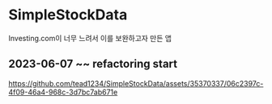 # SimpleStockData
Investing.com이 너무 느려서 이를 보완하고자 만든 앱

## 2023-06-07 ~~ refactoring start 
https://github.com/tead1234/SimpleStockData/assets/35370337/06c2397c-4f09-46a4-968c-3d7bc7ab671e

